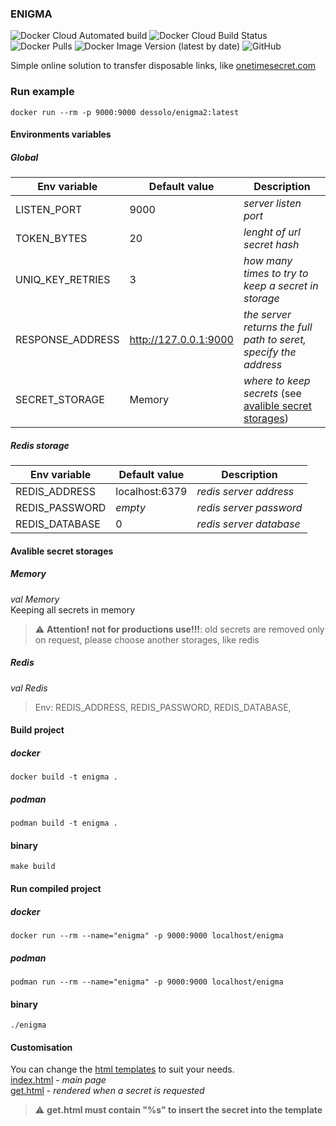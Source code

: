 ### ENIGMA
![Docker Cloud Automated build](https://img.shields.io/docker/cloud/automated/dessolo/enigma2)
![Docker Cloud Build Status](https://img.shields.io/docker/cloud/build/dessolo/enigma2)
![Docker Pulls](https://img.shields.io/docker/pulls/dessolo/enigma2)
![Docker Image Version (latest by date)](https://img.shields.io/docker/v/dessolo/enigma2)
![GitHub](https://img.shields.io/github/license/dessolo/enigma2)

Simple online solution to transfer disposable links, like [onetimesecret.com](onetimesecret.com)

### Run example
```shell
docker run --rm -p 9000:9000 dessolo/enigma2:latest
```

#### Environments variables
##### Global
|Env variable|Default value|Description|
|---|---|---|
|LISTEN_PORT|9000|_server listen port_|
|TOKEN_BYTES|20|_lenght of url secret hash_|
|UNIQ_KEY_RETRIES|3|_how many times to try to keep a secret in storage_|
|RESPONSE_ADDRESS|http://127.0.0.1:9000|_the server returns the full path to seret, specify the address_|
|SECRET_STORAGE|Memory|_where to keep secrets_ (see [avalible secret storages](https://github.com/DesSolo/enigma2#avalible-secret-storages))|
##### Redis storage
|Env variable|Default value|Description|
|---|---|---|
|REDIS_ADDRESS|localhost:6379|_redis server address_|
|REDIS_PASSWORD|_empty_|_redis server password_|
|REDIS_DATABASE|0|_redis server database_|

#### Avalible secret storages
##### Memory
_val_ *Memory*  
Keeping all secrets in memory
> :warning: **Attention! not for productions use!!!**: old secrets are removed only on request, please choose another storages, like redis
##### Redis
_val_ *Redis*  
> Env: REDIS_ADDRESS, REDIS_PASSWORD, REDIS_DATABASE,
#### Build project
##### docker
```shell
docker build -t enigma .
```
##### podman
```shell
podman build -t enigma .
```
#### binary
```shell
make build
```

#### Run compiled project
##### docker
```shell
docker run --rm --name="enigma" -p 9000:9000 localhost/enigma
```
##### podman
```shell
podman run --rm --name="enigma" -p 9000:9000 localhost/enigma
```
#### binary
```shell
./enigma
```

#### Customisation
You can change the [html templates](https://github.com/DesSolo/enigma2/tree/master/templates) to suit your needs.  
[index.html](https://github.com/DesSolo/enigma2/blob/master/templates/index.html) - _main page_  
[get.html](https://github.com/DesSolo/enigma2/blob/master/templates/get.html) - _rendered when a secret is requested_  
> :warning: **get.html must contain "%s" to insert the secret into the template**